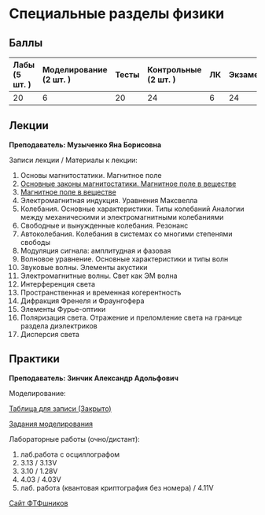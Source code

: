 # Специальные разделы физики

## Баллы

| Лабы \(5 шт. \) | Моделирование \(2 шт. \) | Тесты | Контрольные \(2 шт. \) | ЛК | Экзамен |
| :--- | :--- | :--- | :--- | :--- | :--- |
| 20 | 6 | 20 | 24 | 6 | 24 |

## Лекции

**Преподаватель: Музыченко Яна Борисовна**

Записи лекции / Материалы к лекции:

1. Основы магнитостатики. Магнитное поле
2. [Основные законы магнитостатики. Магнитное поле в веществе](https://youtu.be/Kg_VI3414Yk)
3. [Магнитное поле в веществе](https://youtu.be/Uzj6DwszQFA)
4. Электромагнитная индукция. Уравнения Максвелла
5. Колебания. Основные характеристики. Типы колебаний Аналогии между механическими и электромагнитными колебаниями
6. Свободные и вынужденные колебания. Резонанс
7. Автоколебания. Колебания в системах со многими степенями свободы
8. Модуляция сигнала: амплитудная и фазовая
9. Волновое уравнение. Основные характеристики и типы волн
10. Звуковые волны. Элементы акустики
11. Электромагнитные волны. Свет как ЭМ волна
12. Интерференция света
13. Пространственная и временная когерентность
14. Дифракция Френеля и Фраунгофера
15. Элементы Фурье-оптики
16. Поляризация света. Отражение и преломление света на границе раздела диэлектриков
17. Дисперсия света

## Практики

**Преподаватель: Зинчик Александр Адольфович**

Моделирование:

[Таблица для записи (Закрыто)](https://docs.google.com/spreadsheets/d/1s46AJ-bGdgiB0xcZ7VcOlyEI0tT2YgQnFSpM0akR9xQ/edit?usp=sharing)

[Задания моделирования](https://drive.google.com/file/d/17zIObxy5vXEUlphSWRGRSSo_fpTXnWNJ/view)

Лабораторные работы \(очно/дистант\):

1. лаб.работа с осциллографом
2. 3.13 / 3.13V
3. 3.10 / 1.28V
4. 4.03 / 4.03V
5. лаб. работа \(квантовая криптография без номера\) / 4.11V

[Сайт ФТФшников](https://study.physics.itmo.ru)


